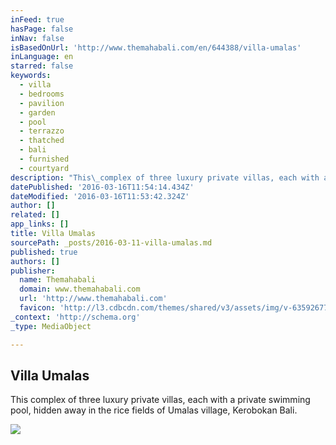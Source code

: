 ```yaml
---
inFeed: true
hasPage: false
inNav: false
isBasedOnUrl: 'http://www.themahabali.com/en/644388/villa-umalas'
inLanguage: en
starred: false
keywords:
  - villa
  - bedrooms
  - pavilion
  - garden
  - pool
  - terrazzo
  - thatched
  - bali
  - furnished
  - courtyard
description: "This\_complex of three luxury private villas, each with a private swimming pool, hidden away in the rice fields of Umalas village, Kerobokan Bali. Full time\_house staffs, including\_a Villa Manager and cook to ensure you have the best experience for your vacation in Bali. Umalas area offers a taste of the real Bali is all about, quiet and nature but just minutes away to popular tourist spots in Seminyak & Canggu, such as restaurants, shops and beaches. Click for more"
datePublished: '2016-03-16T11:54:14.434Z'
dateModified: '2016-03-16T11:53:42.324Z'
author: []
related: []
app_links: []
title: Villa Umalas
sourcePath: _posts/2016-03-11-villa-umalas.md
published: true
authors: []
publisher:
  name: Themahabali
  domain: www.themahabali.com
  url: 'http://www.themahabali.com'
  favicon: 'http://l3.cdbcdn.com/themes/shared/v3/assets/img/v-635926770992479107/nonicon.ico?f=18'
_context: 'http://schema.org'
_type: MediaObject

---
```

<article style=""><h1>Villa Umalas</h1><p>This complex of three luxury private villas, each with a private swimming pool, hidden away in the rice fields of Umalas village, Kerobokan Bali.</p><img src="https://s3-us-west-2.amazonaws.com/the-grid-img/p/5bede5fd3546e43d916e0407a96728c5fae31626.jpg" /></article>